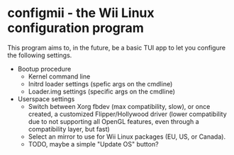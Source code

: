 # configmii - the Wii Linux configuration program

This program aims to, in the future, be a basic TUI app to let you configure the following settings.

- Bootup procedure
  - Kernel command line
  - Initrd loader settings (spefic args on the cmdline)
  - Loader.img settings (specific args on the cmdline)
- Userspace settings
  - Switch between Xorg fbdev (max compatibility, slow), or once created, a customized Flipper/Hollywood driver (lower compatibility due to not supporting all OpenGL features, even through a compatibility layer, but fast)
  - Select an mirror to use for Wii Linux packages (EU, US, or Canada).
  - TODO, maybe a simple "Update OS" button?

